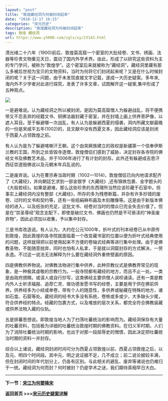 ```yaml
---
layout: "post"
title: "敦煌藏经洞为何被封闭起来"
date: "2018-12-17 16:15"
categories: "宋元历史"
description: "敦煌藏经洞为何被封闭起来"
tags: 敦煌 藏经洞
url: https://www.y5000.com/zgls/sy/23143.html
---
```






清光绪二十六年（1900)前后，敦煌莫高窟一个密室的大批经卷、文书、绣画、法器等珍贵文物重见天日，震动了国内外学术界。由此，形成了以研究这些资料为主的专门学问，被称为“敦煌学”。这个密室后来就被称为“藏经洞”。藏经洞里藏有那么多被后世视为宝贝的文物资料，当时为何将它们封闭起来呢？又是在什么时候封闭的呢？关于这一问题，由于未发现直接文字记载，遂成一大历史疑案。多年来,海内外不少学者对此进行探究，发表了许多文章，试图解开这一疑案,集中形成了五种观点。

![](https://img.y5000.com/uploads/allimg/170629/8-1F629104225F5.jpg)

一是避难说。认为藏经洞之所以被封闭，是因为莫高窟僧人为躲避战乱，将不便携带又不忍丢弃的经籍文书、铜佛法器封藏于密室，并在封墙上画上供养菩萨像，以遮人耳目。至于躲避哪一次战乱，有人认为是躲避西夏的侵袭，洞内所藏文献最晚的一份是宋咸平五年(1002)的，且文献中没有西夏文本，因此藏经洞应该是封闭于西夏人占领敦煌之前。

有人认为是为了躲避喀喇汗王朝，这个由突厥族建立的政权是新疆第一个信奉伊斯兰教的王国，所到之处皆毁寺逐僧，敦煌僧侣们感到了威胁，决定封存各寺院的佛经文书及佛教艺术品，并于1006年进行了有计划的封存。此外还有躲避成吉思汗西征崇道毁佛说以及元朝末年兵乱说的。

二是废弃说。认为在曹宗寿当政时期（1002—1014)，敦煌僧侣已向内地请求配齐了《大藏经》，并向朝廷乞求到一部金银字《大藏经》,还有锦帙包裹、金字题头的《大般若经》。如果是避难，那么这些珍贵的东西理所当然应该珍藏于石室中。但事实上藏经洞内没有整部《大藏经》，所存的多为残卷断篇，并杂有许多抄错的废卷、过时的文书和契约等，还有一些纸絹麻布画及木刻雕像等。这是由于新版本佛经的进入，以及纸张的充足，这批文书、经卷对当时的僧众已完全失去价值了。但是在“崇圣尊经”观念支配下，即使是破烂文书、佛画也仍然是不可亵渎的“神圣废弃物”，因此必须加以收集，予以集中封存。

三是书库改造说。有人认为，大约在公元1000年，折叶式的刊本经卷已从中原传到敦煌，因此敦煌的各寺院就面临着一个改变藏书室的位置以便为折叶式经典使用的问题，这样就得把以前使用起来不方便的卷轴式经典等进行集中处理。由于是佛教圣物，不能随意抛弃，同时也怕有人私拿，于是就以洞窟封存的方式解决，一劳永逸。不过这一说法无法解释为什么要在藏经洞外重修壁画的原因。

四是佛教供养物说。对佛教法物进行集中供养，此种宗教仪式是佛教界常见的现象，是一种极其虔敬的宗教行为。一般寺院都有藏经的地方，而且不止一处。一类是由政府颁赐，或请人或自行抄写，这类佛经主要供僧人讽呗诵读。还有一类是教内外人士祈求福报、追荐亡灵、做功德发愿书写的经卷，主要是用于供在佛前供养。供养经多为小经或单卷，带有个人的随意性，多供养或秘藏在特殊的地方，诸如石龛、石窟等处。蔵经洞的经书大多没有系统，卷帙或多或少，大多缺头少尾，符合供养经的特点。经藏的包裹方式，以及堆放的层次关系，都完全符合佛教装藏或供养法物入藏的仪轨。

五是排蕃思想说。即敦煌当地人为了扫荡吐蕃统治的影响而为。藏经洞保存有大量的吐蕃资料，包括极为详细的吐蕃统治敦煌时期的佛教资料。在归义军时期，人们为了消除吐蕃统治时期的影响，也出于对那一段屈辱史的憎恨，因此决定把吐蕃统治时期的资料一并封存。

综合以上诸说，藏经洞封闭时间可分为西夏占领敦煌以前、西夏占领敦煌之后，以及元、明四个时间段。其中元、明之说证据不足，几不成立；前二说论据较丰满，但在封闭时间的年代划分上，仍各有区别。与此相关的避乱、废弃等诸说也仍难归于一统。藏经洞为何而封？何时被封？仍是学术之谜，我们期待真相早日大白。

* * *

**下一节：[宋江为何要降宋](https://www.y5000.com/zgls/sy/23144.html)**

**返回首页 >>>[宋元历史疑案详解](https://www.y5000.com/zgls/sy/23199.html)**
